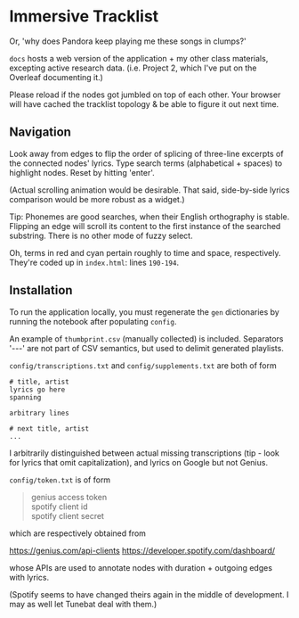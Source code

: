 # Immersive Tracklist

Or, 'why does Pandora keep playing me these songs in clumps?'

`docs` hosts a web version of the application + my other class materials, excepting active research data. (i.e. Project 2, which I've put on the Overleaf documenting it.)

Please reload if the nodes got jumbled on top of each other. Your browser will have cached the tracklist topology & be able to figure it out next time.

## Navigation

Look away from edges to flip the order of splicing of three-line excerpts of the connected nodes' lyrics. Type search terms (alphabetical + spaces) to highlight nodes. Reset by hitting 'enter'.

(Actual scrolling animation would be desirable. That said, side-by-side lyrics comparison would be more robust as a widget.)

Tip: Phonemes are good searches, when their English orthography is stable. Flipping an edge will scroll its content to the first instance of the searched substring. There is no other mode of fuzzy select.

Oh, terms in red and cyan pertain roughly to time and space, respectively. They're coded up in `index.html`: lines `190-194`.


## Installation

To run the application locally, you must regenerate the `gen` dictionaries by running the notebook after populating `config`.

An example of `thumbprint.csv` (manually collected) is included. Separators '---' are not part of CSV semantics, but used to delimit generated playlists.

`config/transcriptions.txt` and `config/supplements.txt` are both of form

```
# title, artist
lyrics go here
spanning

arbitrary lines

# next title, artist
...
```
I arbitrarily distinguished between actual missing transcriptions (tip - look for lyrics that omit capitalization), and lyrics on Google but not Genius.

`config/token.txt` is of form
> genius access token  
> spotify client id  
> spotify client secret

which are respectively obtained from

https://genius.com/api-clients
https://developer.spotify.com/dashboard/

whose APIs are used to annotate nodes with duration + outgoing edges with lyrics.

(Spotify seems to have changed theirs again in the middle of development. I may as well let Tunebat deal with them.)